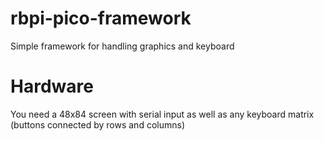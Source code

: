 # rbpi-pico-framework
Simple framework for handling graphics and keyboard

# Hardware
You need a 48x84 screen with serial input as well as any keyboard matrix (buttons connected by rows and columns)
